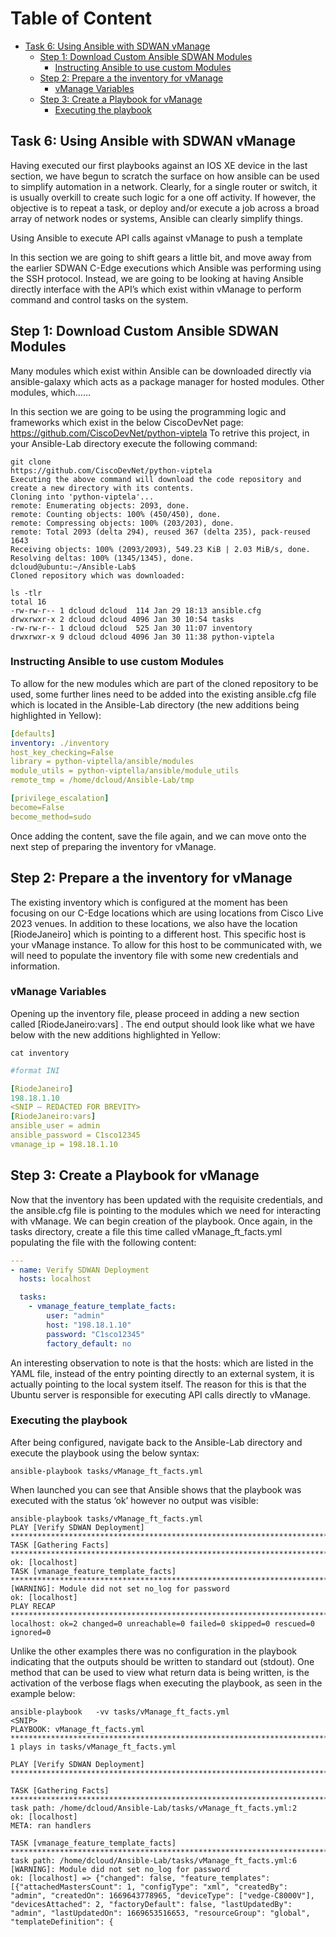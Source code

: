 # Table of Content

* [Task 6: Using Ansible with SDWAN vManage](#task-6-using-ansible-with-sdwan-vmanage)
  * [Step 1: Download Custom Ansible SDWAN Modules](#step-1-download-custom-ansible-sdwan-modules)
    * [Instructing Ansible to use custom Modules](#instructing-ansible-to-use-custom-modules)
  * [Step 2: Prepare a the inventory for vManage](#step-2-prepare-a-the-inventory-for-vmanage)
    * [vManage Variables](#vmanage-variables)
  * [Step 3: Create a Playbook for vManage](#step-3-create-a-playbook-for-vmanage)
    * [Executing the playbook](#executing-the-playbook)

## Task 6: Using Ansible with SDWAN vManage  

Having executed our first playbooks against an IOS XE device in the last section, we have begun to scratch the surface on how ansible can be used to simplify automation in a network. Clearly, for a single router or switch, it is usually overkill to create such logic for a one off activity. If however, the objective is to repeat a task, or deploy and/or execute a job across a broad array of network nodes or systems, Ansible can clearly simplify things.

Using Ansible to execute API calls against vManage to push a template

In this section we are going to shift gears a little bit, and move away from the earlier SDWAN C-Edge executions which Ansible was performing using the SSH protocol.
Instead, we are going to be looking at having Ansible directly interface with the API’s which exist within vManage to perform command and control tasks on the system.

## Step 1: Download Custom Ansible SDWAN Modules

Many modules which exist within Ansible can be downloaded directly via ansible-galaxy which acts as a package manager for hosted modules. Other modules, which……

In this section we are going to be using the programming logic and frameworks which exist in the below CiscoDevNet page:
<https://github.com/CiscoDevNet/python-viptela>
To retrive this project, in your Ansible-Lab directory execute the following command:

```code
git clone 
https://github.com/CiscoDevNet/python-viptela
Executing the above command will download the code repository and create a new directory with its contents.
Cloning into 'python-viptela'...
remote: Enumerating objects: 2093, done.
remote: Counting objects: 100% (450/450), done.
remote: Compressing objects: 100% (203/203), done.
remote: Total 2093 (delta 294), reused 367 (delta 235), pack-reused 1643
Receiving objects: 100% (2093/2093), 549.23 KiB | 2.03 MiB/s, done.
Resolving deltas: 100% (1345/1345), done.
dcloud@ubuntu:~/Ansible-Lab$
Cloned repository which was downloaded: 
```

```code
ls -tlr
total 16
-rw-rw-r-- 1 dcloud dcloud  114 Jan 29 18:13 ansible.cfg
drwxrwxr-x 2 dcloud dcloud 4096 Jan 30 10:54 tasks
-rw-rw-r-- 1 dcloud dcloud  525 Jan 30 11:07 inventory
drwxrwxr-x 9 dcloud dcloud 4096 Jan 30 11:38 python-viptela
```

### Instructing Ansible to use custom Modules

To allow for the new modules which are part of the cloned repository to be used, some further lines need to be added into the existing ansible.cfg file which is located in the Ansible-Lab directory (the new additions being highlighted in Yellow):

```yml
[defaults]
inventory: ./inventory
host_key_checking=False
library = python-viptella/ansible/modules
module_utils = python-viptella/ansible/module_utils
remote_tmp = /home/dcloud/Ansible-Lab/tmp

[privilege_escalation]
become=False
become_method=sudo
```

Once adding the content, save the file again, and we can move onto the next step of preparing the inventory for vManage.

## Step 2: Prepare a the inventory for vManage

The existing inventory which is configured at the moment has been focusing on our C-Edge locations which are using locations from Cisco Live 2023 venues.
In addition to these locations, we also have the location [RiodeJaneiro] which is pointing to a different host. This specific host is your vManage instance.
To allow for this host to be communicated with, we will need to populate the inventory file with some new credentials and information.

### vManage Variables

Opening up the inventory file, please proceed in adding a new section called [RiodeJaneiro:vars] .
The end output should look like what we have below with the new additions highlighted in Yellow:

```code
cat inventory
```

```yml
#format INI

[RiodeJaneiro]
198.18.1.10
<SNIP – REDACTED FOR BREVITY>
[RiodeJaneiro:vars]
ansible_user = admin
ansible_password = C1sco12345
vmanage_ip = 198.18.1.10
```

## Step 3: Create a Playbook for vManage

Now that the inventory has been updated with the requisite credentials, and the ansible.cfg file is pointing to the modules which we need for interacting with vManage. We can begin creation of the playbook.
Once again, in the tasks directory, create a file this time called vManage_ft_facts.yml populating the file with the following content:

```yml
---
- name: Verify SDWAN Deployment
  hosts: localhost

  tasks:
    - vmanage_feature_template_facts:
        user: "admin"
        host: "198.18.1.10"
        password: "C1sco12345"
        factory_default: no
```

An interesting observation to note is that the hosts: which are listed in the YAML file, instead of the entry pointing directly to an external system, it is actually pointing to the local system itself. The reason for this is that the Ubuntu server is responsible for executing API calls directly to vManage.

### Executing the playbook

After being configured, navigate back to the Ansible-Lab directory and execute the playbook using the below syntax:

```code
ansible-playbook tasks/vManage_ft_facts.yml
```

When launched you can see that Ansible shows that the playbook was executed with the status ‘ok’ however no output was visible:

```code
ansible-playbook tasks/vManage_ft_facts.yml
PLAY [Verify SDWAN Deployment] ****************************************************************************
TASK [Gathering Facts] ****************************************************************************
ok: [localhost]
TASK [vmanage_feature_template_facts] ****************************************************************************
[WARNING]: Module did not set no_log for password
ok: [localhost]
PLAY RECAP ****************************************************************************
localhost: ok=2 changed=0 unreachable=0 failed=0 skipped=0 rescued=0 ignored=0
```

Unlike the other examples there was no configuration in the playbook indicating that the outputs should be written to standard out (stdout).
One method that can be used to view what return data is being written, is the activation of the verbose flags when executing the playbook, as seen in the example below:

```code
ansible-playbook   -vv tasks/vManage_ft_facts.yml
<SNIP>
PLAYBOOK: vManage_ft_facts.yml **********************************************************************************************************************************************
1 plays in tasks/vManage_ft_facts.yml

PLAY [Verify SDWAN Deployment] **********************************************************************************************************************************************

TASK [Gathering Facts] ******************************************************************************************************************************************************
task path: /home/dcloud/Ansible-Lab/tasks/vManage_ft_facts.yml:2
ok: [localhost]
META: ran handlers

TASK [vmanage_feature_template_facts] ***************************************************************************************************************************************
task path: /home/dcloud/Ansible-Lab/tasks/vManage_ft_facts.yml:6
[WARNING]: Module did not set no_log for password
ok: [localhost] => {"changed": false, "feature_templates": [{"attachedMastersCount": 1, "configType": "xml", "createdBy": "admin", "createdOn": 1669643778965, "deviceType": ["vedge-C8000V"], "devicesAttached": 2, "factoryDefault": false, "lastUpdatedBy": "admin", "lastUpdatedOn": 1669653516653, "resourceGroup": "global", "templateDefinition": {
```
